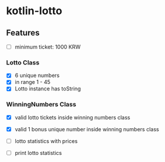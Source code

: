 # kotlin-lotto

## Features

- [ ] minimum ticket: 1000 KRW
### Lotto Class
- [x] 6 unique numbers
- [x] in range 1 - 45 
- [x] Lotto instance has toString
### WinningNumbers Class
- [x] valid lotto tickets inside winning numbers class
- [x] valid 1 bonus unique number inside winning numbers class

- [ ] lotto statistics with prices
- [ ] print lotto statistics
